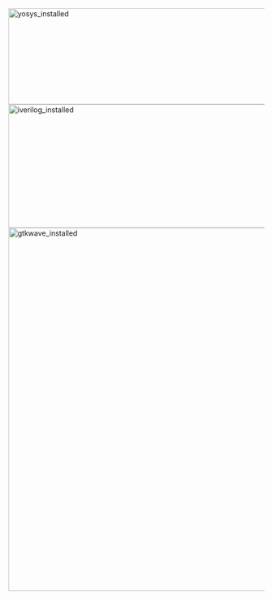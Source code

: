 <img width="734" height="189" alt="yosys_installed" src="https://github.com/user-attachments/assets/69e5dac2-9a0c-4f78-bd58-35d2337103ed" />


<img width="730" height="243" alt="iverilog_installed" src="https://github.com/user-attachments/assets/cb0383f5-cd63-4394-9592-8c48f5774c3e" />


<img width="1764" height="715" alt="gtkwave_installed" src="https://github.com/user-attachments/assets/50b72cfb-d382-4eba-945a-6545a005947a" />

